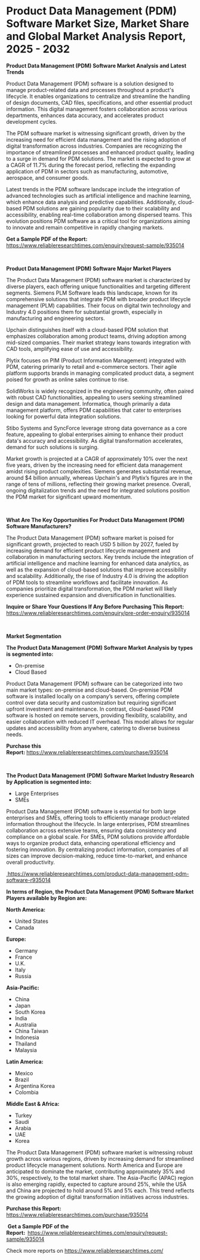 <p><h1>Product Data Management (PDM) Software Market Size, Market Share and Global Market Analysis Report, 2025 - 2032</h1></p><p><strong>Product Data Management (PDM) Software Market Analysis and Latest Trends</strong></p>
<p><p>Product Data Management (PDM) software is a solution designed to manage product-related data and processes throughout a product's lifecycle. It enables organizations to centralize and streamline the handling of design documents, CAD files, specifications, and other essential product information. This digital management fosters collaboration across various departments, enhances data accuracy, and accelerates product development cycles.</p><p>The PDM software market is witnessing significant growth, driven by the increasing need for efficient data management and the rising adoption of digital transformation across industries. Companies are recognizing the importance of streamlined processes and enhanced product quality, leading to a surge in demand for PDM solutions. The market is expected to grow at a CAGR of 11.7% during the forecast period, reflecting the expanding application of PDM in sectors such as manufacturing, automotive, aerospace, and consumer goods.</p><p>Latest trends in the PDM software landscape include the integration of advanced technologies such as artificial intelligence and machine learning, which enhance data analysis and predictive capabilities. Additionally, cloud-based PDM solutions are gaining popularity due to their scalability and accessibility, enabling real-time collaboration among dispersed teams. This evolution positions PDM software as a critical tool for organizations aiming to innovate and remain competitive in rapidly changing markets.</p></p>
<p><strong>Get a Sample PDF of the Report:&nbsp;</strong> <a href="https://www.reliableresearchtimes.com/enquiry/request-sample/935014?utm_campaign=3358&utm_medium=2&utm_source=Github&utm_content=ia&utm_term=11032025&utm_id=product-data-management-pdm-software">https://www.reliableresearchtimes.com/enquiry/request-sample/935014</a></p>
<p>&nbsp;</p>
<p><strong>Product Data Management (PDM) Software Major Market Players</strong></p>
<p><p>The Product Data Management (PDM) software market is characterized by diverse players, each offering unique functionalities and targeting different segments. Siemens PLM Software leads this landscape, known for its comprehensive solutions that integrate PDM with broader product lifecycle management (PLM) capabilities. Their focus on digital twin technology and Industry 4.0 positions them for substantial growth, especially in manufacturing and engineering sectors.</p><p>Upchain distinguishes itself with a cloud-based PDM solution that emphasizes collaboration among product teams, driving adoption among mid-sized companies. Their market strategy leans towards integration with CAD tools, amplifying ease of use and accessibility.</p><p>Plytix focuses on PIM (Product Information Management) integrated with PDM, catering primarily to retail and e-commerce sectors. Their agile platform supports brands in managing complicated product data, a segment poised for growth as online sales continue to rise.</p><p>SolidWorks is widely recognized in the engineering community, often paired with robust CAD functionalities, appealing to users seeking streamlined design and data management. Informatica, though primarily a data management platform, offers PDM capabilities that cater to enterprises looking for powerful data integration solutions.</p><p>Stibo Systems and SyncForce leverage strong data governance as a core feature, appealing to global enterprises aiming to enhance their product data's accuracy and accessibility. As digital transformation accelerates, demand for such solutions is surging.</p><p>Market growth is projected at a CAGR of approximately 10% over the next five years, driven by the increasing need for efficient data management amidst rising product complexities. Siemens generates substantial revenue, around $4 billion annually, whereas Upchain's and Plytix’s figures are in the range of tens of millions, reflecting their growing market presence. Overall, ongoing digitalization trends and the need for integrated solutions position the PDM market for significant upward momentum.</p></p>
<p>&nbsp;</p>
<p><strong>What Are The Key Opportunities For Product Data Management (PDM) Software Manufacturers?</strong></p>
<p><p>The Product Data Management (PDM) software market is poised for significant growth, projected to reach USD 5 billion by 2027, fueled by increasing demand for efficient product lifecycle management and collaboration in manufacturing sectors. Key trends include the integration of artificial intelligence and machine learning for enhanced data analytics, as well as the expansion of cloud-based solutions that improve accessibility and scalability. Additionally, the rise of Industry 4.0 is driving the adoption of PDM tools to streamline workflows and facilitate innovation. As companies prioritize digital transformation, the PDM market will likely experience sustained expansion and diversification in functionalities.</p></p>
<p><strong>Inquire or Share Your Questions If Any Before Purchasing This Report:</strong> <a href="https://www.reliableresearchtimes.com/enquiry/pre-order-enquiry/935014?utm_campaign=3358&utm_medium=2&utm_source=Github&utm_content=ia&utm_term=11032025&utm_id=product-data-management-pdm-software">https://www.reliableresearchtimes.com/enquiry/pre-order-enquiry/935014</a></p>
<p>&nbsp;</p>
<p><strong>Market Segmentation</strong></p>
<p><strong>The Product Data Management (PDM) Software Market Analysis by types is segmented into:</strong></p>
<p><ul><li>On-premise</li><li>Cloud Based</li></ul></p>
<p><p>Product Data Management (PDM) software can be categorized into two main market types: on-premise and cloud-based. On-premise PDM software is installed locally on a company’s servers, offering complete control over data security and customization but requiring significant upfront investment and maintenance. In contrast, cloud-based PDM software is hosted on remote servers, providing flexibility, scalability, and easier collaboration with reduced IT overhead. This model allows for regular updates and accessibility from anywhere, catering to diverse business needs.</p></p>
<p><strong>Purchase this Report:&nbsp;</strong><a href="https://www.reliableresearchtimes.com/purchase/935014?utm_campaign=3358&utm_medium=2&utm_source=Github&utm_content=ia&utm_term=11032025&utm_id=product-data-management-pdm-software">https://www.reliableresearchtimes.com/purchase/935014</a></p>
<p>&nbsp;</p>
<p><strong>The Product Data Management (PDM) Software Market Industry Research by Application is segmented into:</strong></p>
<p><ul><li>Large Enterprises</li><li>SMEs</li></ul></p>
<p><p>Product Data Management (PDM) software is essential for both large enterprises and SMEs, offering tools to efficiently manage product-related information throughout the lifecycle. In large enterprises, PDM streamlines collaboration across extensive teams, ensuring data consistency and compliance on a global scale. For SMEs, PDM solutions provide affordable ways to organize product data, enhancing operational efficiency and fostering innovation. By centralizing product information, companies of all sizes can improve decision-making, reduce time-to-market, and enhance overall productivity.</p></p>
<p><a href="https://www.reliableresearchtimes.com/product-data-management-pdm-software-r935014?utm_campaign=3358&utm_medium=2&utm_source=Github&utm_content=ia&utm_term=11032025&utm_id=product-data-management-pdm-software">&nbsp;https://www.reliableresearchtimes.com/product-data-management-pdm-software-r935014</a></p>
<p><strong>In terms of Region, the Product Data Management (PDM) Software Market Players available by Region are:</strong></p>
<p>
    <p> <strong> North America: </strong>
        <ul>
            <li>United States</li>
            <li>Canada</li>
        </ul>
        </p> 
    <p> <strong> Europe: </strong>
        <ul>
            <li>Germany</li>
            <li>France</li>
            <li>U.K.</li>
            <li>Italy</li>
            <li>Russia</li>
        </ul>
        </p> 
    <p> <strong> Asia-Pacific: </strong>
        <ul>
            <li>China</li>
            <li>Japan</li>
            <li>South Korea</li>
            <li>India</li>
            <li>Australia</li>
            <li>China Taiwan</li>
            <li>Indonesia</li>
            <li>Thailand</li>
            <li>Malaysia</li>
        </ul>
        </p> 
    <p> <strong> Latin America: </strong>
        <ul>
            <li>Mexico</li>
            <li>Brazil</li>
            <li>Argentina Korea</li>
            <li>Colombia</li>
        </ul>
        </p> 
    <p> <strong> Middle East & Africa: </strong>
        <ul>
            <li>Turkey</li>
            <li>Saudi</li>
            <li>Arabia</li>
            <li>UAE</li>
            <li>Korea</li>
        </ul>
    </p>
    </p>
<p><p>The Product Data Management (PDM) software market is witnessing robust growth across various regions, driven by increasing demand for streamlined product lifecycle management solutions. North America and Europe are anticipated to dominate the market, contributing approximately 35% and 30%, respectively, to the total market share. The Asia-Pacific (APAC) region is also emerging rapidly, expected to capture around 25%, while the USA and China are projected to hold around 5% and 5% each. This trend reflects the growing adoption of digital transformation initiatives across industries.</p></p>
<p><strong>Purchase this Report: </strong><a href="https://www.reliableresearchtimes.com/purchase/935014?utm_campaign=3358&utm_medium=2&utm_source=Github&utm_content=ia&utm_term=11032025&utm_id=product-data-management-pdm-software">https://www.reliableresearchtimes.com/purchase/935014</a></p>
<p>&nbsp;<strong>Get a Sample PDF of the Report:&nbsp;&nbsp;</strong><a href="https://www.reliableresearchtimes.com/enquiry/request-sample/935014?utm_campaign=3358&utm_medium=2&utm_source=Github&utm_content=ia&utm_term=11032025&utm_id=product-data-management-pdm-software">https://www.reliableresearchtimes.com/enquiry/request-sample/935014</a></p>
<p><strong></strong></p>
<p>Check more reports on <a href="https://www.reliableresearchtimes.com/?utm_campaign=3358&utm_medium=2&utm_source=Github&utm_content=ia&utm_term=11032025&utm_id=product-data-management-pdm-software">https://www.reliableresearchtimes.com/</a></p>